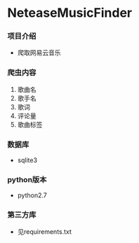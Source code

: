 # NeteaseMusicFinder

### 项目介绍
* 爬取网易云音乐

### 爬虫内容
1. 歌曲名
2. 歌手名
3. 歌词
4. 评论量
5. 歌曲标签

### 数据库
* sqlite3

### python版本
* python2.7

### 第三方库
* 见requirements.txt
